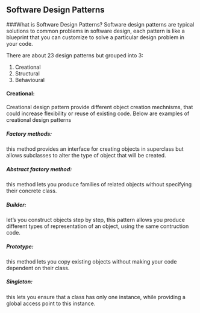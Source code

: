 ## Software Design Patterns

###What is Software Design Patterns?
Software design patterns are typical solutions to common problems in software design, each pattern is like a blueprint that you can customize to solve a particular design problem in your code.

There are about 23 design patterns but grouped into 3:
1. Creational
2. Structural
3. Behavioural

#### Creational:
Creational design pattern provide different object creation mechnisms, that could increase flexibility or reuse of existing code.
Below are examples of creational design patterns
##### Factory methods: 
this method provides an interface for creating objects in superclass but allows subclasses to alter the type of object that will be created.
##### Abstract factory method: 
this method lets you produce families of related objects without specifying their concrete class.
##### Builder: 
let’s you construct objects step by step, this pattern allows you produce different types of representation of an object, using the same contruction code.
##### Prototype: 
this method lets you copy existing objects without making your code dependent on their class.
##### Singleton: 
this lets you ensure that a class has only one instance, while providing a global access point to this instance.
